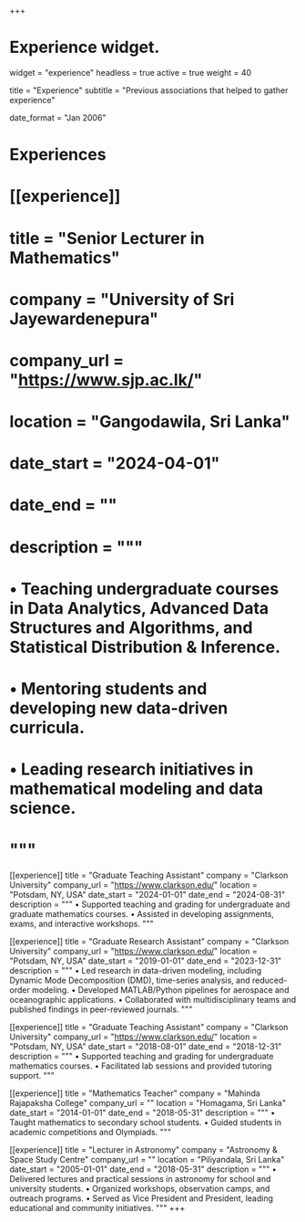 +++
# Experience widget.
widget = "experience"
headless = true
active = true
weight = 40

title = "Experience"
subtitle = "Previous associations that helped to gather experience"

date_format = "Jan 2006"

# Experiences

# [[experience]]
#   title = "Senior Lecturer in Mathematics"
#   company = "University of Sri Jayewardenepura"
#   company_url = "https://www.sjp.ac.lk/"
#   location = "Gangodawila, Sri Lanka"
#   date_start = "2024-04-01"
#   date_end = ""
#   description = """
#   • Teaching undergraduate courses in Data Analytics, Advanced Data Structures and Algorithms, and Statistical Distribution & Inference.
#   • Mentoring students and developing new data-driven curricula.
#   • Leading research initiatives in mathematical modeling and data science.
#   """

[[experience]]
  title = "Graduate Teaching Assistant"
  company = "Clarkson University"
  company_url = "https://www.clarkson.edu/"
  location = "Potsdam, NY, USA"
  date_start = "2024-01-01"
  date_end = "2024-08-31"
  description = """
  • Supported teaching and grading for undergraduate and graduate mathematics courses.
  • Assisted in developing assignments, exams, and interactive workshops.
  """

[[experience]]
  title = "Graduate Research Assistant"
  company = "Clarkson University"
  company_url = "https://www.clarkson.edu/"
  location = "Potsdam, NY, USA"
  date_start = "2019-01-01"
  date_end = "2023-12-31"
  description = """
  • Led research in data-driven modeling, including Dynamic Mode Decomposition (DMD), time-series analysis, and reduced-order modeling.
  • Developed MATLAB/Python pipelines for aerospace and oceanographic applications.
  • Collaborated with multidisciplinary teams and published findings in peer-reviewed journals.
  """

[[experience]]
  title = "Graduate Teaching Assistant"
  company = "Clarkson University"
  company_url = "https://www.clarkson.edu/"
  location = "Potsdam, NY, USA"
  date_start = "2018-08-01"
  date_end = "2018-12-31"
  description = """
  • Supported teaching and grading for undergraduate mathematics courses.
  • Facilitated lab sessions and provided tutoring support.
  """

[[experience]]
  title = "Mathematics Teacher"
  company = "Mahinda Rajapaksha College"
  company_url = ""
  location = "Homagama, Sri Lanka"
  date_start = "2014-01-01"
  date_end = "2018-05-31"
  description = """
  • Taught mathematics to secondary school students.
  • Guided students in academic competitions and Olympiads.
  """

[[experience]]
  title = "Lecturer in Astronomy"
  company = "Astronomy & Space Study Centre"
  company_url = ""
  location = "Piliyandala, Sri Lanka"
  date_start = "2005-01-01"
  date_end = "2018-05-31"
  description = """
  • Delivered lectures and practical sessions in astronomy for school and university students.
  • Organized workshops, observation camps, and outreach programs.
  • Served as Vice President and President, leading educational and community initiatives.
  """
+++

